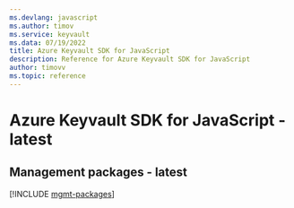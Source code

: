 ```yaml
---
ms.devlang: javascript
ms.author: timov
ms.service: keyvault
ms.data: 07/19/2022
title: Azure Keyvault SDK for JavaScript
description: Reference for Azure Keyvault SDK for JavaScript
author: timovv
ms.topic: reference
---
```

# Azure Keyvault SDK for JavaScript - latest

## Management packages - latest
[!INCLUDE [mgmt-packages](keyvault-mgmt-index.md)]
